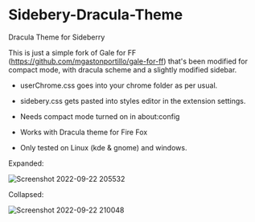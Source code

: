 # Sidebery-Dracula-Theme
Dracula Theme for Sideberry

This is just a simple fork of Gale for FF (https://github.com/mgastonportillo/gale-for-ff) that's been modified for compact mode, with dracula scheme and a slightly modified sidebar. 

- userChrome.css goes into your chrome folder as per usual.

- sidebery.css gets pasted into styles editor in the extension settings.

- Needs compact mode turned on in about:config

- Works with Dracula theme for Fire Fox

- Only tested on Linux (kde & gnome) and windows.

Expanded:

![Screenshot 2022-09-22 205532](https://user-images.githubusercontent.com/83378563/191875193-e233c407-b01d-40d8-9e8d-9fb12cbf1daf.png)

Collapsed:

![Screenshot 2022-09-22 210048](https://user-images.githubusercontent.com/83378563/191875347-e96145fd-eea7-432a-9697-4cf941d3262c.png)
